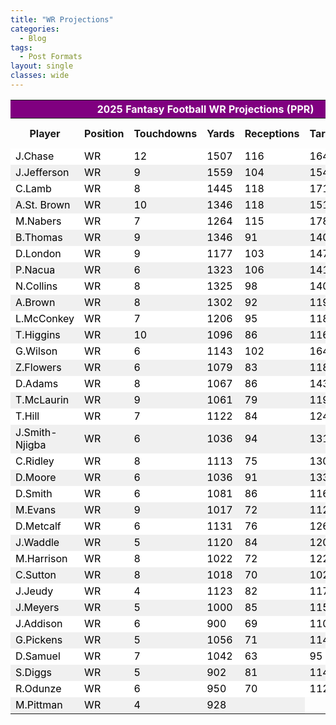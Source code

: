```yaml
---
title: "WR Projections"
categories:
  - Blog
tags:
  - Post Formats
layout: single
classes: wide
---
```


<table>
  <tr style="background-color: purple; color: white;">
    <th colspan="7"><b>2025 Fantasy Football WR Projections (PPR)</b></th>
  </tr>
  <tr>
    <th>Player</th>
    <th>Position</th>
    <th>Touchdowns</th>
    <th>Yards</th>
    <th>Receptions</th>
    <th>Targets</th>
    <th>Fantasy Points</th>
  </tr>
  <tr style="background-color: white; color: black;">
    <td>J.Chase</td>
    <td>WR</td>
    <td>12</td>
    <td>1507</td>
    <td>116</td>
    <td>164</td>
    <td>339</td>
  </tr>
  <tr style="background-color: #f0f0f0; color: black;">
    <td>J.Jefferson</td>
    <td>WR</td>
    <td>9</td>
    <td>1559</td>
    <td>104</td>
    <td>154</td>
    <td>314</td>
  </tr>
  <tr style="background-color: white; color: black;">
    <td>C.Lamb</td>
    <td>WR</td>
    <td>8</td>
    <td>1445</td>
    <td>118</td>
    <td>171</td>
    <td>312</td>
  </tr>
  <tr style="background-color: #f0f0f0; color: black;">
    <td>A.St. Brown</td>
    <td>WR</td>
    <td>10</td>
    <td>1346</td>
    <td>118</td>
    <td>151</td>
    <td>311</td>
  </tr>
  <tr style="background-color: white; color: black;">
    <td>M.Nabers</td>
    <td>WR</td>
    <td>7</td>
    <td>1264</td>
    <td>115</td>
    <td>178</td>
    <td>285</td>
  </tr>
  <tr style="background-color: #f0f0f0; color: black;">
    <td>B.Thomas</td>
    <td>WR</td>
    <td>9</td>
    <td>1346</td>
    <td>91</td>
    <td>140</td>
    <td>283</td>
  </tr>
  <tr style="background-color: white; color: black;">
    <td>D.London</td>
    <td>WR</td>
    <td>9</td>
    <td>1177</td>
    <td>103</td>
    <td>147</td>
    <td>275</td>
  </tr>
  <tr style="background-color: #f0f0f0; color: black;">
    <td>P.Nacua</td>
    <td>WR</td>
    <td>6</td>
    <td>1323</td>
    <td>106</td>
    <td>141</td>
    <td>274</td>
  </tr>
  <tr style="background-color: white; color: black;">
    <td>N.Collins</td>
    <td>WR</td>
    <td>8</td>
    <td>1325</td>
    <td>98</td>
    <td>140</td>
    <td>271</td>
  </tr>
  <tr style="background-color: #f0f0f0; color: black;">
    <td>A.Brown</td>
    <td>WR</td>
    <td>8</td>
    <td>1302</td>
    <td>92</td>
    <td>119</td>
    <td>270</td>
  </tr>
  <tr style="background-color: white; color: black;">
    <td>L.McConkey</td>
    <td>WR</td>
    <td>7</td>
    <td>1206</td>
    <td>95</td>
    <td>118</td>
    <td>258</td>
  </tr>
  <tr style="background-color: #f0f0f0; color: black;">
    <td>T.Higgins</td>
    <td>WR</td>
    <td>10</td>
    <td>1096</td>
    <td>86</td>
    <td>116</td>
    <td>256</td>
  </tr>
  <tr style="background-color: white; color: black;">
    <td>G.Wilson</td>
    <td>WR</td>
    <td>6</td>
    <td>1143</td>
    <td>102</td>
    <td>164</td>
    <td>255</td>
  </tr>
  <tr style="background-color: #f0f0f0; color: black;">
    <td>Z.Flowers</td>
    <td>WR</td>
    <td>6</td>
    <td>1079</td>
    <td>83</td>
    <td>118</td>
    <td>245</td>
  </tr>
  <tr style="background-color: white; color: black;">
    <td>D.Adams</td>
    <td>WR</td>
    <td>8</td>
    <td>1067</td>
    <td>86</td>
    <td>143</td>
    <td>242</td>
  </tr>
  <tr style="background-color: #f0f0f0; color: black;">
    <td>T.McLaurin</td>
    <td>WR</td>
    <td>9</td>
    <td>1061</td>
    <td>79</td>
    <td>119</td>
    <td>241</td>
  </tr>
  <tr style="background-color: white; color: black;">
    <td>T.Hill</td>
    <td>WR</td>
    <td>7</td>
    <td>1122</td>
    <td>84</td>
    <td>124</td>
    <td>239</td>
  </tr>
  <tr style="background-color: #f0f0f0; color: black;">
    <td>J.Smith-Njigba</td>
    <td>WR</td>
    <td>6</td>
    <td>1036</td>
    <td>94</td>
    <td>131</td>
    <td>235</td>
  </tr>
  <tr style="background-color: white; color: black;">
    <td>C.Ridley</td>
    <td>WR</td>
    <td>8</td>
    <td>1113</td>
    <td>75</td>
    <td>130</td>
    <td>234</td>
  </tr>
  <tr style="background-color: #f0f0f0; color: black;">
    <td>D.Moore</td>
    <td>WR</td>
    <td>6</td>
    <td>1036</td>
    <td>91</td>
    <td>133</td>
    <td>232</td>
  </tr>
  <tr style="background-color: white; color: black;">
    <td>D.Smith</td>
    <td>WR</td>
    <td>6</td>
    <td>1081</td>
    <td>86</td>
    <td>116</td>
    <td>230</td>
  </tr>
  <tr style="background-color: #f0f0f0; color: black;">
    <td>M.Evans</td>
    <td>WR</td>
    <td>9</td>
    <td>1017</td>
    <td>72</td>
    <td>112</td>
    <td>229</td>
  </tr>
  <tr style="background-color: white; color: black;">
    <td>D.Metcalf</td>
    <td>WR</td>
    <td>6</td>
    <td>1131</td>
    <td>76</td>
    <td>126</td>
    <td>228</td>
  </tr>
  <tr style="background-color: #f0f0f0; color: black;">
    <td>J.Waddle</td>
    <td>WR</td>
    <td>5</td>
    <td>1120</td>
    <td>84</td>
    <td>120</td>
    <td>226</td>
  </tr>
  <tr style="background-color: white; color: black;">
    <td>M.Harrison</td>
    <td>WR</td>
    <td>8</td>
    <td>1022</td>
    <td>72</td>
    <td>122</td>
    <td>222</td>
  </tr>
  <tr style="background-color: #f0f0f0; color: black;">
    <td>C.Sutton</td>
    <td>WR</td>
    <td>8</td>
    <td>1018</td>
    <td>70</td>
    <td>102</td>
    <td>220</td>
  </tr>
  <tr style="background-color: white; color: black;">
    <td>J.Jeudy</td>
    <td>WR</td>
    <td>4</td>
    <td>1123</td>
    <td>82</td>
    <td>117</td>
    <td>218</td>
  </tr>
  <tr style="background-color: #f0f0f0; color: black;">
    <td>J.Meyers</td>
    <td>WR</td>
    <td>5</td>
    <td>1000</td>
    <td>85</td>
    <td>115</td>
    <td>215</td>
  </tr>
  <tr style="background-color: white; color: black;">
    <td>J.Addison</td>
    <td>WR</td>
    <td>6</td>
    <td>900</td>
    <td>69</td>
    <td>110</td>
    <td>207</td>
  </tr>
  <tr style="background-color: #f0f0f0; color: black;">
    <td>G.Pickens</td>
    <td>WR</td>
    <td>5</td>
    <td>1056</td>
    <td>71</td>
    <td>114</td>
    <td>207</td>
  </tr>
  <tr style="background-color: white; color: black;">
    <td>D.Samuel</td>
    <td>WR</td>
    <td>7</td>
    <td>1042</td>
    <td>63</td>
    <td>95</td>
    <td>202</td>
  </tr>
  <tr style="background-color: #f0f0f0; color: black;">
    <td>S.Diggs</td>
    <td>WR</td>
    <td>5</td>
    <td>902</td>
    <td>81</td>
    <td>114</td>
    <td>201</td>
  </tr>
  <tr style="background-color: white; color: black;">
    <td>R.Odunze</td>
    <td>WR</td>
    <td>6</td>
    <td>950</td>
    <td>70</td>
    <td>112</td>
    <td>201</td>
  </tr>
  <tr style="background-color: #f0f0f0; color: black;">
    <td>M.Pittman</td>
    <td>WR</td>
    <td>4</td>
    <td>928</td>
    <td
